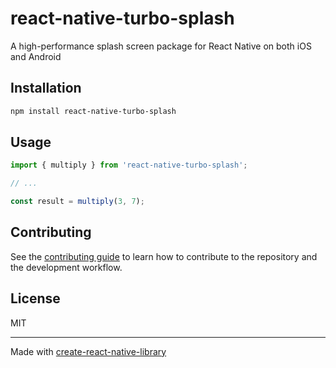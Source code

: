 # react-native-turbo-splash

A high-performance splash screen package for React Native on both iOS and Android

## Installation

```sh
npm install react-native-turbo-splash
```

## Usage


```js
import { multiply } from 'react-native-turbo-splash';

// ...

const result = multiply(3, 7);
```


## Contributing

See the [contributing guide](CONTRIBUTING.md) to learn how to contribute to the repository and the development workflow.

## License

MIT

---

Made with [create-react-native-library](https://github.com/callstack/react-native-builder-bob)
